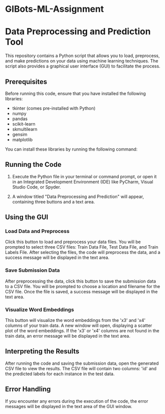 # GIBots-ML-Assignment

# Data Preprocessing and Prediction Tool

This repository contains a Python script that allows you to load, preprocess, and make predictions on your data using machine learning techniques. The script also provides a graphical user interface (GUI) to facilitate the process.

## Prerequisites

Before running this code, ensure that you have installed the following libraries:

- tkinter (comes pre-installed with Python)
- numpy
- pandas
- scikit-learn
- skmultilearn
- gensim
- matplotlib

You can install these libraries by running the following command:

## Running the Code

1. Execute the Python file in your terminal or command prompt, or open it in an Integrated Development Environment (IDE) like PyCharm, Visual Studio Code, or Spyder.

2. A window titled "Data Preprocessing and Prediction" will appear, containing three buttons and a text area.

## Using the GUI

### Load Data and Preprocess

Click this button to load and preprocess your data files. You will be prompted to select three CSV files: Train Data File, Test Data File, and Train Labels File. After selecting the files, the code will preprocess the data, and a success message will be displayed in the text area.

### Save Submission Data

After preprocessing the data, click this button to save the submission data to a CSV file. You will be prompted to choose a location and filename for the CSV file. Once the file is saved, a success message will be displayed in the text area.

### Visualize Word Embeddings

This button will visualize the word embeddings from the 'x3' and 'x4' columns of your train data. A new window will open, displaying a scatter plot of the word embeddings. If the 'x3' or 'x4' columns are not found in the train data, an error message will be displayed in the text area.

## Interpreting the Results

After running the code and saving the submission data, open the generated CSV file to view the results. The CSV file will contain two columns: 'id' and the predicted labels for each instance in the test data.

## Error Handling

If you encounter any errors during the execution of the code, the error messages will be displayed in the text area of the GUI window.
